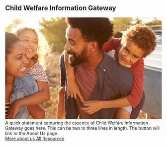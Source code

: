 <section class="usa-hero hero-landing" aria-label="Introduction";>
  <div class="grid-container">
    <div class="usa-hero__callout">
      <h1 class="usa-hero__heading">
        <span class="usa-hero__heading--alt">Child Welfare Information Gateway</span>
      </h1> 
      <div class="hero-image"><img src="/assets/icons/images/main-hero.jpg" /></div>
      A quick statement capturing the essence of Child Welfare Information Gateway goes here. This can be two to three lines in length. The button will link to the About Us page.
      <div class="hero-btns">
        <a class="usa-button hero-landing-button"
          href="{{ hero.button.href | relative_url }}">
          More about us
        </a>
        <a class="usa-button second-button" href="">
          All Resources
        </a>
      </div>
    </div>
  </div>
</section>
